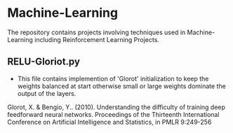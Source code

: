 # Machine-Learning
The repository contains projects involving techniques used in Machine-Learning including Reinforcement Learning Projects.

## RELU-Gloriot.py 
  - This file contains implemention of 'Glorot' initialization to keep the weights balanced at start otherwise small or large weights dominate the output of the layers.
 
Glorot, X. & Bengio, Y.. (2010). Understanding the difficulty of training deep feedforward neural networks. Proceedings of the Thirteenth International Conference on Artificial Intelligence and Statistics, in PMLR 9:249-256

